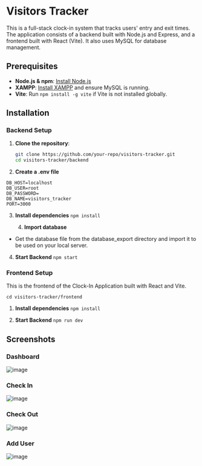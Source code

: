 # Visitors Tracker

This is a full-stack clock-in system that tracks users' entry and exit times. The application consists of a backend built with Node.js and Express, and a frontend built with React (Vite). It also uses MySQL for database management.

## Prerequisites

- **Node.js & npm**: [Install Node.js](https://nodejs.org/)
- **XAMPP**: [Install XAMPP](https://www.apachefriends.org/index.html) and ensure MySQL is running.
- **Vite**: Run `npm install -g vite` if Vite is not installed globally.

## Installation

### Backend Setup

1. **Clone the repository**:
   ```bash
   git clone https://github.com/your-repo/visitors-tracker.git
   cd visitors-tracker/backend
   ```
2. **Create a .env file**

```
DB_HOST=localhost
DB_USER=root
DB_PASSWORD=
DB_NAME=visitors_tracker
PORT=3000
```

3. **Install dependencies**
   `npm install`

   4. **Import database**

- Get the database file from the database_export directory and import it to be used on your local server.

4. **Start Backend**
   `npm start`

### Frontend Setup

This is the frontend of the Clock-In Application built with React and Vite.

`cd visitors-tracker/frontend`

1. **Install dependencies**
   `npm install`

2. **Start Backend**
   `npm run dev`

## Screenshots

### Dashboard

![image](https://github.com/user-attachments/assets/1b653f40-dfca-4b94-8a24-c55585e90d19)

### Check In

![image](https://github.com/user-attachments/assets/15b5a54e-e90d-434b-bdb2-06f2f071b03e)

### Check Out

![image](https://github.com/user-attachments/assets/7e057db0-0dc0-4531-a76c-7b83c5a150b4)

### Add User

![image](https://github.com/user-attachments/assets/1043363a-1480-4f1e-8627-ff8f85520e44)
